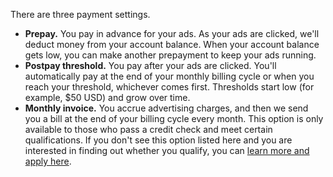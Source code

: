 There are three payment settings.

- **Prepay.**  You pay in advance for your ads. As your ads are clicked, we'll deduct money from your account balance. When your account balance gets low, you can make another prepayment to keep your ads running.
- **Postpay threshold.**  You pay after your ads are clicked. You'll automatically pay at the end of your monthly billing cycle or when you reach your threshold, whichever comes first. Thresholds start low (for example, $50 USD) and grow over time.
- **Monthly invoice.**  You accrue advertising charges, and then we send you a bill at the end of your billing cycle every month. This option is only available to those who pass a credit check and meet certain qualifications. If you don't see this option listed here      and you are interested in finding out whether you qualify, you can [learn more and apply here](../hlp_BA_PROC_MonthlyInvoiceApply.md).


